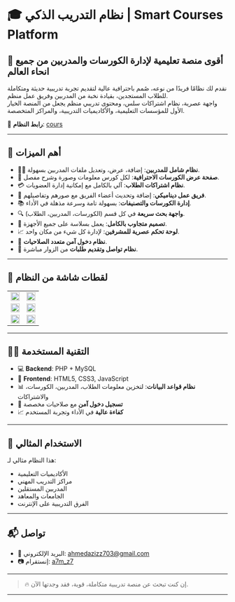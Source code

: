 # 🎓 نظام التدريب الذكي | Smart Courses Platform

## 🚀 أقوى منصة تعليمية لإدارة الكورسات والمدربين من جميع انحاء العالم

نقدم لك نظامًا فريدًا من نوعه، صُمم باحترافية عالية لتقديم تجربة تدريبية حديثة ومتكاملة للطلاب المستجدين، بقيادة نخبة من المدربين وفريق عمل منظم.  
واجهة عصرية، نظام اشتراكات سلس، ومحتوى تدريبي منظم يجعل من المنصة الخيار الأول للمؤسسات التعليمية، والأكاديميات التدريبية، والمراكز المتخصصة.

🔗 **رابط النظام**: [cours](https://ahmedaziz703.infinityfreeapp.com/cours)

---

## 🌟 أهم الميزات

- 🧑‍🏫 **نظام شامل للمدربين**: إضافة، عرض، وتعديل ملفات المدربين بسهولة.
- 🎥 **صفحة عرض الكورسات الاحترافية**: لكل كورس معلومات وصورة وشرح مفصل.
- 💳 **نظام اشتراكات الطلاب**: آلي بالكامل مع إمكانية إدارة العضويات.
- 👥 **فريق عمل ديناميكي**: إضافة وتحديث أعضاء الفريق مع صورهم وتفاصيلهم.
- 📚 **إدارة الكورسات والتصنيفات**: بسهولة تامة وسرعة مذهلة في الأداء.
- 🔍 **واجهة بحث سريعة** في كل قسم (الكورسات، المدربين، الطلاب).
- 📱 **تصميم متجاوب بالكامل**: يعمل بسلاسة على جميع الأجهزة.
- 📈 **لوحة تحكم عصرية للمشرفين**: لإدارة كل شيء من مكان واحد.
- 🔐 **نظام دخول آمن متعدد الصلاحيات**.
- 📨 **نظام تواصل وتقديم طلبات** من الزوار مباشرة.

---

## 📸 لقطات شاشة من النظام

<table>
  <tr>
    <td><img src="https://i.postimg.cc/Kc56GhQc/image.png" width="100%"></td>
    <td><img src="https://i.postimg.cc/yYYwWprm/image.png" width="100%"></td>
  </tr>
  <tr>
    <td><img src="https://i.postimg.cc/MHzg79Z8/image.png" width="100%"></td>
    <td><img src="https://i.postimg.cc/br6VQ8FQ/image.png" width="100%"></td>
  </tr>
  <tr>
    <td><img src="https://i.postimg.cc/Y9zsCQ6D/image.png" width="100%"></td>
    <td><img src="https://i.postimg.cc/PfK7GzrP/image.png" width="100%"></td>
  </tr>
</table>

---

## 🧑‍💻 التقنية المستخدمة

- 💻 **Backend**: PHP + MySQL  
- 🎨 **Frontend**: HTML5, CSS3, JavaScript  
- 📊 **نظام قواعد البيانات**: لتخزين معلومات الطلاب، المدربين، الكورسات، والاشتراكات  
- 🔐 **تسجيل دخول آمن** مع صلاحيات مخصصة  
- 📈 **كفاءة عالية** في الأداء وتجربة المستخدم

---

## 🎯 الاستخدام المثالي

هذا النظام مثالي لـ:

- الأكاديميات التعليمية
- مراكز التدريب المهني
- المدربين المستقلين
- الجامعات والمعاهد
- الفرق التدريبية على الإنترنت

---

## 📬 تواصل

- 📧 البريد الإلكتروني: [ahmedazizz703@gmail.com](mailto:ahmedazizz703@gmail.com)  
- 📷 إنستقرام: [a7m_z7](https://instagram.com/a7m_z7)

---

> 🔥 إن كنت تبحث عن منصة تدريبية متكاملة، قوية، فقد وجدتها الآن.

---
